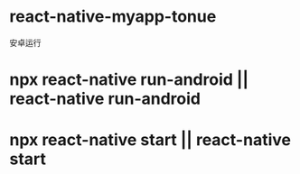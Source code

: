 # react-native-myapp-tonue

安卓运行
# npx react-native run-android || react-native run-android
# npx react-native start || react-native start
